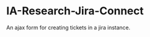 IA-Research-Jira-Connect
========================

An ajax form for creating tickets in a jira instance.
